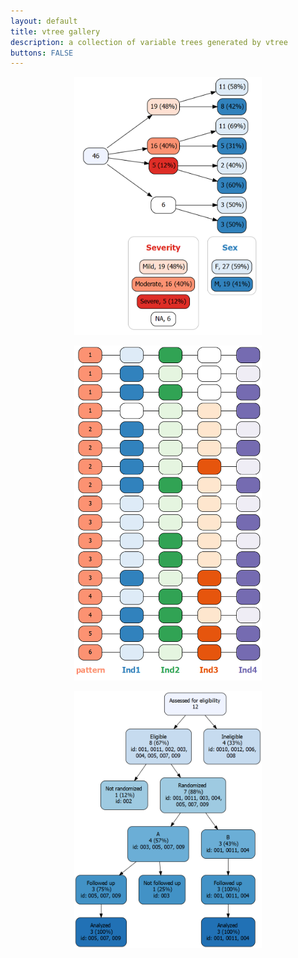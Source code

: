 ```yaml
---
layout: default
title: vtree gallery
description: a collection of variable trees generated by vtree
buttons: FALSE
---
```


<p style="text-align:center;"><img src="images/legend.png" width="300"></p>

<p style="text-align:center;"><img src="images/jellybeans.png" width="300"></p>

<p style="text-align:center;"><img src="images/CONSORTstyle.png" width="300"></p>
